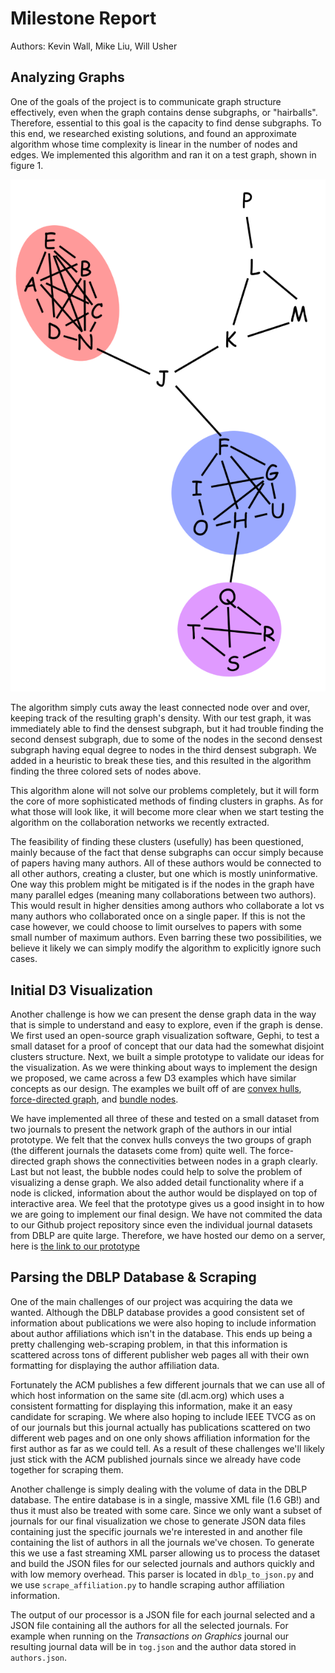 # Milestone Report

Authors: Kevin Wall, Mike Liu, Will Usher

## Analyzing Graphs

One of the goals of the project is to communicate graph structure effectively, even when the graph contains dense subgraphs, or "hairballs". Therefore, essential to this goal is the capacity to find dense subgraphs. To this end, we researched existing solutions, and found an approximate algorithm whose time complexity is linear in the number of nodes and edges. We implemented this algorithm and ran it on a test graph, shown in figure 1.

![Simple graph used to test the densest subgraph algorithm we implemented](graph.png "Graph")

The algorithm simply cuts away the least connected node over and over, keeping track of the resulting graph's density. With our test graph, it was immediately able to find the densest subgraph, but it had trouble finding the second densest subgraph, due to some of the nodes in the second densest subgraph having equal degree to nodes in the third densest subgraph. We added in a heuristic to break these ties, and this resulted in the algorithm finding the three colored sets of nodes above.

This algorithm alone will not solve our problems completely, but it will form the core of more sophisticated methods of finding clusters in graphs. As for what those will look like, it will become more clear when we start testing the algorithm on the collaboration networks we recently extracted.  

The feasibility of finding these clusters (usefully) has been questioned, mainly because of the fact that dense subgraphs can occur simply because of papers having many authors. All of these authors would be connected to all other authors, creating a cluster, but one which is mostly uninformative. One way this problem might be mitigated is if the nodes in the graph have many parallel edges (meaning many collaborations between two authors). This would result in higher densities among authors who collaborate a lot vs many authors who collaborated once on a single paper. If this is not the case however, we could choose to limit ourselves to papers with some small number of maximum authors. Even barring these two possibilities, we believe it likely we can simply modify the algorithm to explicitly ignore such cases. 


## Initial D3 Visualization

Another challenge is how we can present the dense graph data in the way that is simple to understand and easy to
explore, even if the graph is dense. We first used an open-source graph visualization software, Gephi, to test
a small dataset for a proof of concept that our data had the somewhat disjoint clusters structure. Next, we
built a simple prototype to validate our ideas for the visualization. As we were thinking about ways to
implement the design we proposed, we came across a few D3 examples which have similar concepts as our design.
The examples we built off of are [convex hulls](http://bl.ocks.org/donaldh/2920551),
[force-directed graph](http://bl.ocks.org/mbostock/4062045), and
[bundle nodes](http://bl.ocks.org/GerHobbelt/3071239). 

We have implemented all three of these and tested on a small dataset from two journals to present the
network graph of the authors in our intial prototype. We felt that the convex hulls conveys the two groups of
graph (the different journals the datasets come from) quite well. The force-directed graph shows the
connectivities between nodes in a graph clearly. Last but not least, the bubble nodes could help to solve the
problem of visualizing a dense graph. We also added detail functionality where if a node is clicked,
information about the author would be displayed on top of interactive area. We feel that the prototype
gives us a good insight in to how we are going to implement our final design. We have not commited the data
to our Github project repository since even the individual journal datasets from DBLP are quite large.
Therefore, we have hosted our demo on a server, here is [the link to our prototype](http://www.sci.utah.edu/~mliu/datavis/)

## Parsing the DBLP Database & Scraping

One of the main challenges of our project was acquiring the data we wanted. Although the DBLP database
provides a good consistent set of information about publications we were also hoping to include
information about author affiliations which isn't in the database. This ends up being a pretty challenging
web-scraping problem, in that this information is scattered across tons of different publisher web pages all
with their own formatting for displaying the author affiliation data.

Fortunately the ACM publishes a few different journals that we can use all of which host information on
the same site (dl.acm.org) which uses a consistent formatting for displaying this information, make it an
easy candidate for scraping. We where also hoping to include IEEE TVCG as on of our journals but this journal
actually has publications scattered on two different web pages and on one only shows affiliation information
for the first author as far as we could tell. As a result of these challenges we'll likely just stick with
the ACM published journals since we already have code together for scraping them.

Another challenge is simply dealing with the volume of data in the DBLP database. The entire database is in
a single, massive XML file (1.6 GB!) and thus it must also be treated with some care. Since we only want a
subset of journals for our final visualization we chose to generate JSON data files containing just the
specific journals we're interested in and another file containing the list of authors in all the journals
we've chosen. To generate this we use a fast streaming XML parser allowing us to process the dataset and
build the JSON files for our selected journals and authors quickly and with low memory overhead. This parser
is located in `dblp_to_json.py` and we use `scrape_affiliation.py` to handle scraping author affiliation
information.

The output of our processor is a JSON file for each journal selected and a JSON file containing all the
authors for all the selected journals. For example when running on the *Transactions on Graphics* journal
our resulting journal data will be in `tog.json` and the author data stored in `authors.json`.

